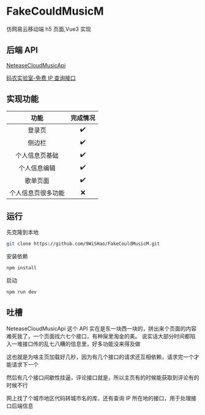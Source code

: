 # FakeCouldMusicM

仿网易云移动端 h5 页面,Vue3 实现

## 后端 API

[NeteaseCloudMusicApi](https://github.com/Binaryify/NeteaseCloudMusicApi)

[码农实验室-免费 IP 查询接口](https://www.fkcoder.com/)

## 实现功能

|        功能        | 完成情况 |
| :----------------: | :------: |
|       登录页       |    ✔️    |
|       侧边栏       |    ✔️    |
|   个人信息页基础   |    ✔️    |
|    个人信息编辑    |    ✔️    |
|      歌单页面      |    ✔️    |
| 个人信息页很多功能 |    ❌    |

## 运行

先克隆到本地

```bash
git clone https://github.com/9WiSHao/FakeCouldMusicM.git
```

安装依赖

```bash
npm install
```

启动

```bash
npm run dev
```

## 吐槽

NeteaseCloudMusicApi 这个 API 实在是东一块西一块的，拼出来个页面的内容难死我了，一个页面找六七个接口，有种屎里淘金的美。
说实话大部分时间都陷入一堆接口传的乱七八糟的信息里，好多功能没来得及做

这也就是为啥主页加载好几秒，因为有几个接口的请求还互相依赖，请求完一个才能请求下一个

然后有几个接口间歇性挂逼，评论接口就是，所以主页有的时候能获取到评论有的时候不行

网上找了个城市地区代码转城市名的库，还有查询 IP 所在地的接口，用于处理接口后端信息
